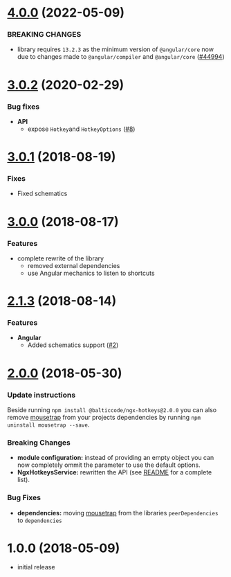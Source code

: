 <a name="4.0.0"></a>
# [4.0.0](https://github.com/BalticCode/ngx-hotkeys/compare/3.0.2...4.0.0) (2022-05-09)

### BREAKING CHANGES

* library requires `13.2.3` as the minimum version of `@angular/core` now due to changes made to `@angular/compiler` and `@angular/core` ([#44994](https://github.com/angular/angular/pull/44994))

<a name="3.0.2"></a>
# [3.0.2](https://github.com/BalticCode/ngx-hotkeys/compare/3.0.1...3.0.2) (2020-02-29)

### Bug fixes

* **API**
  * expose `Hotkey`and `HotkeyOptions` ([#8](https://github.com/BalticCode/ngx-hotkeys/issues/8))

<a name="3.0.1"></a>
# [3.0.1](https://github.com/BalticCode/ngx-hotkeys/compare/3.0.0...3.0.1) (2018-08-19)

### Fixes

* Fixed schematics

<a name="3.0.0"></a>
# [3.0.0](https://github.com/BalticCode/ngx-hotkeys/compare/2.1.3...3.0.0) (2018-08-17)

### Features

* complete rewrite of the library
  * removed external dependencies
  * use Angular mechanics to listen to shortcuts

<a name="2.1.3"></a>
# [2.1.3](https://github.com/BalticCode/ngx-hotkeys/compare/2.0.0...2.1.3) (2018-08-14)

### Features

* **Angular**
  * Added schematics support ([#2](https://github.com/BalticCode/ngx-hotkeys/issues/2))

<a name="2.0.0"></a>
# [2.0.0](https://github.com/BalticCode/ngx-hotkeys/compare/1.0.0...2.0.0) (2018-05-30)

### Update instructions
Beside running `npm install @balticcode/ngx-hotkeys@2.0.0` you can also remove [mousetrap](https://www.npmjs.com/package/mousetrap) from your projects dependencies by running `npm uninstall mousetrap --save`.

### Breaking Changes
* **module configuration:** instead of providing an empty object you can now completely ommit the parameter to use the default options.
* **NgxHotkeysService:** rewritten the API (see [README](https://github.com/BalticCode/ngx-hotkeys/blob/master/README.md) for a complete list).

### Bug Fixes
* **dependencies:** moving [mousetrap](https://www.npmjs.com/package/mousetrap) from the libraries `peerDependencies` to `dependencies`

<a name="1.0.0"></a>
# 1.0.0 (2018-05-09)
* initial release
